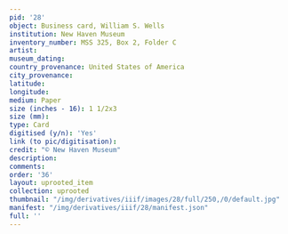 ```yaml
---
pid: '28'
object: Business card, William S. Wells
institution: New Haven Museum
inventory_number: MSS 325, Box 2, Folder C
artist:
museum_dating:
country_provenance: United States of America
city_provenance:
latitude:
longitude:
medium: Paper
size (inches - 16): 1 1/2x3
size (mm):
type: Card
digitised (y/n): 'Yes'
link (to pic/digitisation):
credit: "© New Haven Museum"
description:
comments:
order: '36'
layout: uprooted_item
collection: uprooted
thumbnail: "/img/derivatives/iiif/images/28/full/250,/0/default.jpg"
manifest: "/img/derivatives/iiif/28/manifest.json"
full: ''
---
```

